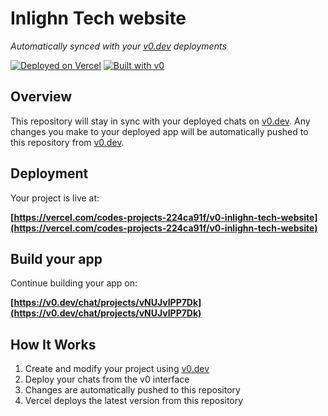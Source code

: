 # Inlighn Tech website

*Automatically synced with your [v0.dev](https://v0.dev) deployments*

[![Deployed on Vercel](https://img.shields.io/badge/Deployed%20on-Vercel-black?style=for-the-badge&logo=vercel)](https://vercel.com/codes-projects-224ca91f/v0-inlighn-tech-website)
[![Built with v0](https://img.shields.io/badge/Built%20with-v0.dev-black?style=for-the-badge)](https://v0.dev/chat/projects/vNUJvIPP7Dk)

## Overview

This repository will stay in sync with your deployed chats on [v0.dev](https://v0.dev).
Any changes you make to your deployed app will be automatically pushed to this repository from [v0.dev](https://v0.dev).

## Deployment

Your project is live at:

**[https://vercel.com/codes-projects-224ca91f/v0-inlighn-tech-website](https://vercel.com/codes-projects-224ca91f/v0-inlighn-tech-website)**

## Build your app

Continue building your app on:

**[https://v0.dev/chat/projects/vNUJvIPP7Dk](https://v0.dev/chat/projects/vNUJvIPP7Dk)**

## How It Works

1. Create and modify your project using [v0.dev](https://v0.dev)
2. Deploy your chats from the v0 interface
3. Changes are automatically pushed to this repository
4. Vercel deploys the latest version from this repository